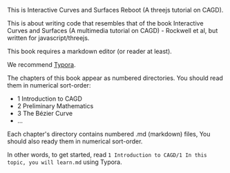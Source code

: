 This is Interactive Curves and Surfaces Reboot (A threejs tutorial on CAGD).

This is about writing code that resembles that of the book Interactive Curves and Surfaces (A multimedia tutorial on CAGD) - Rockwell et al, but written for javascript/threejs.



This book requires a markdown editor (or reader at least).

We recommend [Typora](https://typora.io).



The chapters of this book appear as numbered directories.  You should read them in numerical sort-order:

 * 1 Introduction to CAGD
 * 2 Preliminary Mathematics
 * 3 The Bézier Curve
 * ...

Each chapter's directory contains numbered .md (markdown) files, You should also ready them in numerical sort-order.

In other words, to get started, read `1 Introduction to CAGD/1 In this topic, you will learn.md` using Typora.

